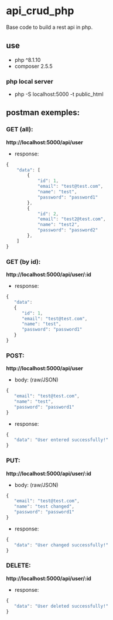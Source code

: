 # api_crud_php
Base code to build a rest api in php.

## use
* php ^8.1.10
* composer 2.5.5

### php local server
* php -S localhost:5000 -t public_html

## postman exemples:
### GET (all):
**http://localhost:5000/api/user**

* response:
```javascript
{
    "data": [
        {
            "id": 1,
            "email": "test@test.com",
            "name": "test",
            "password": "password1"
        },
        {
            "id": 2,
            "email": "test2@test.com",
            "name": "test2",
            "password": "password2"
        },
    ]
}
```

### GET (by id):
**http://localhost:5000/api/user/:id**
* response:
```javascript
{
   "data": 
   {
      "id": 1,
      "email": "test@test.com",
      "name": "test",
      "password": "password1"
   }
}
```

### POST:
**http://localhost:5000/api/user**
* body: (raw/JSON)
```javascript
{
   "email": "test@test.com",
   "name": "test",
   "password": "password1"
}
```

* response:
```javascript
{
   "data": "User entered successfully!"
}
```

### PUT:
**http://localhost:5000/api/user/:id**
* body: (raw/JSON)
```javascript
{
   "email": "test@test.com",
   "name": "test changed",
   "password": "password1"
}
```

* response:
```javascript
{
   "data": "User changed successfully!"
}
```

### DELETE:
**http://localhost:5000/api/user/:id**
* response:
```javascript
{
   "data": "User deleted successfully!"
}
```
